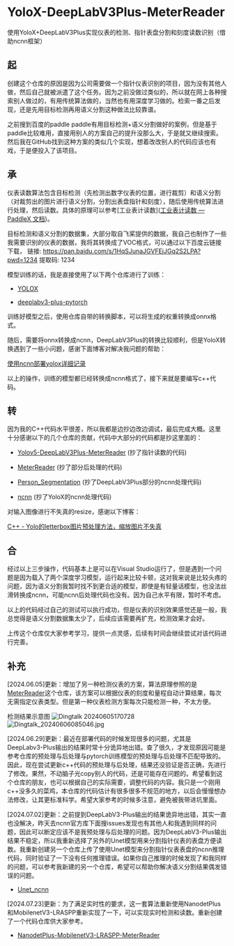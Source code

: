 # YoloX-DeepLabV3Plus-MeterReader

[](https://github.com/zhahoi/YoloX-DeepLabV3Plus-MeterReader#yolox-deeplabv3plus-meterreader)

使用YoloX+DeepLabV3Plus实现仪表的检测、指针表盘分割和刻度读数识别（借助ncnn框架）

## 起

创建这个仓库的原因是因为公司需要做一个指针仪表识别的项目，因为没有其他人做，然后自己就被派遣了这个任务。因为之前没做过类似的，所以就在网上各种搜索别人做过的，有用传统算法做的，当然也有用深度学习做的。检索一番之后发现，还是先用目标检测再用语义分割这种做法比较靠谱。

之前搜到百度的paddle paddle有用目标检测+语义分割做好的案例，但是基于paddle比较难用，直接用别人的方案自己的提升没那么大，于是就又继续搜索。然后我在GitHub找到这种方案的类似几个实现，想着改改别人的代码应该也有戏，于是便投入了该项目。

## 承

仪表读数算法包含目标检测（先检测出数字仪表的位置，进行裁剪）和语义分割（对裁剪出的图片进行语义分割，分割出表盘指针和刻度），随后使用传统算法进行处理，然后读数。具体的原理可以参考[工业表计读数]([工业表计读数 &mdash; PaddleX 文档](https://paddlex.readthedocs.io/zh-cn/release-1.3/examples/meter_reader.html))。

目标检测和语义分割的数据集，大部分取自飞桨提供的数据，我自己也制作了一些我需要识别的仪表的数据，我将其转换成了VOC格式，可以通过以下百度云链接下载，
链接: https://pan.baidu.com/s/1HqSJunaJGVFEjJGq2S2LPA?pwd=1234 提取码: 1234

模型训练的话，我是直接使用了以下两个仓库进行了训练：

- [YOLOX](https://github.com/Megvii-BaseDetection/YOLOX.git)
  
- [deeplabv3-plus-pytorch](https://github.com/bubbliiiing/deeplabv3-plus-pytorch.git)
  

训练好模型之后，使用仓库自带的转换脚本，可以将生成的权重转换成onnx格式。

随后，需要将onnx转换成ncnn，DeepLabV3Plus的转换比较顺利，但是YoloX转换遇到了一些小问题，感谢下面博客对解决我问题的帮助：

[使用ncnn部署yolox详细记录](https://www.bilibili.com/read/cv22065350/)

以上的操作，训练的模型都已经转换成ncnn格式了，接下来就是要编写c++代码。

##

## 转

因为我的C++代码水平很差，所以我都是边抄边改边调试，最后完成大概。这里十分感谢以下的几个仓库的贡献，代码中大部分的代码都是抄这里面的：

- [Yolov5-DeepLabV3Plus-MeterReader](https://github.com/xinglunancv/Yolov5-DeepLabV3Plus-MeterReader) (抄了指针读数的代码)
  
- [MeterReader](https://github.com/zhuyushi/MeterReader.git) (抄了部分后处理的代码)
  
- [Person_Segmentation](https://github.com/runrunrun1994/Person_Segmentation.git) (抄了DeepLabV3Plus部分的ncnn处理代码)
  
- [ncnn](https://github.com/Tencent/ncnn/blob/master/examples/yolox.cpp) (抄了YoloX的ncnn处理代码)
  

对输入图像进行不失真的resize，感谢以下博客：

[C++ - Yolo的letterbox图片预处理方法，缩放图片不失真](https://www.stubbornhuang.com/2728/)

## 合

经过以上三步操作，代码基本上是可以在Visual Studio运行了，但是遇到一个问题是因为载入了两个深度学习模型，运行起来比较卡顿，这对我来说是比较头疼的问题，因为语义分割我暂时找不到更合适的模型，即使是有轻量话模型，也没法丝滑转换成ncnn，可能ncnn后处理代码也没有。因为自己水平有限，暂时不考虑。

以上的代码经过自己的测试可以执行成功，但是仪表的识别效果感觉还是一般，我总觉得是语义分割数据集太少了，后续应该需要再扩充，检测效果才会好。

上传这个仓库仅大家参考学习，提供一点灵感，后续有时间会继续尝试对该代码进行完善。


## 补充
[2024.06.05]更新：增加了另一种检测仪表的方案，算法原理参照的是[MeterReader](https://github.com/zhuyushi/MeterReader.git)这个仓库，该方案可以根据仪表的刻度和量程自动计算结果，每次无需指定仪表类型。但是第一种仪表检测方案每次只能检测一种，不太方便。

检测结果示意图
![Dingtalk 20240605170728](https://img.picgo.net/2024/06/05/Dingtalk_202406051707282f620109b6ce2484.jpg)
![Dingtalk_20240606085046.jpg](https://vip.helloimg.com/i/2024/06/06/666107ebedd82.jpg)

[2024.06.29]更新：最近在部署代码的时候发现很多的问题，尤其是DeepLabv3-Plus输出的结果时常十分诡异地出错。查了很久，才发现原因可能是参考仓库的预处理与后处理与pytorch训练模型的预处理与后处理不匹配导致的。因此，现在尝试更新c++代码的预处理与后处理，结果还没验证是否正确，先进行了修改。果然，不动脑子光copy别人的代码，还是可能存在问题的。希望看到这个仓库的朋友，也可以根据自己的实际需要，调整代码的内容。我只是一个刚用c++没多久的菜鸡，本仓库的代码估计有很多很多不规范的地方，以后会慢慢想办法修改，让其更标准科学。希望大家参考的时候多注意，避免被我带进坑里面。

[2024.07.02]更新：之前提到DeepLabV3-Plus输出的结果诡异地出错，其实一直也没解决，昨天去ncnn官方库下面搜issues发现也有其他人和我遇到同样的问题，因此可以断定应该不是我预处理与后处理的问题。因为DeepLabV3-Plus输出结果不稳定，所以我重新选择了另外的Unet模型用来分割指针仪表的表盘方便读数。我重新创建另一个仓库上传了使用Unet模型来分割指针仪表表盘的ncnn推理代码，同时验证了一下没有任何推理错误。如果你自己推理的时候发现了和我同样的问题，可以参考我新建的另一个仓库，希望可以帮助你解决语义分割结果偶发错误的问题。
- [Unet_ncnn](https://github.com/zhahoi/Unet_ncnn.git)

[2024.07.23]更新：为了满足实时性的要求，这一套算法重新使用NanodetPlus和MobilenetV3-LRASPP重新实现了一下，可以实现实时检测和读数。重新创建了一个代码仓库供大家参考。
- [NanodetPlus-MobilenetV3-LRASPP-MeterReader](https://github.com/zhahoi/NanodetPlus-MobilenetV3-LRASPP-MeterReader)
